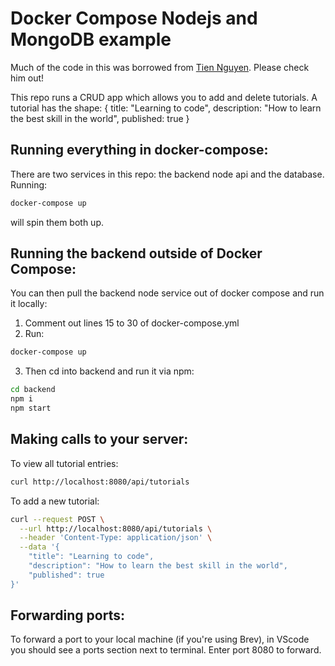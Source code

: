 # Docker Compose Nodejs and MongoDB example

Much of the code in this was borrowed from [Tien Nguyen](https://github.com/tienbku). Please check him out!

This repo runs a CRUD app which allows you to add and delete tutorials. A tutorial has the shape:
{
title: "Learning to code",
description: "How to learn the best skill in the world",
published: true
}

## Running everything in docker-compose:

There are two services in this repo: the backend node api and the database. Running:

```bash
docker-compose up
```

will spin them both up.

## Running the backend outside of Docker Compose:

You can then pull the backend node service out of docker compose and run it locally:

1. Comment out lines 15 to 30 of docker-compose.yml
2. Run:

```bash
docker-compose up
```

3. Then cd into backend and run it via npm:

```bash
cd backend
npm i
npm start
```

## Making calls to your server:

To view all tutorial entries:

```bash
curl http://localhost:8080/api/tutorials
```

To add a new tutorial:

```bash
curl --request POST \
  --url http://localhost:8080/api/tutorials \
  --header 'Content-Type: application/json' \
  --data '{
	"title": "Learning to code",
	"description": "How to learn the best skill in the world",
	"published": true
}'
```

## Forwarding ports:

To forward a port to your local machine (if you're using Brev), in VScode you should see a ports section next to terminal. Enter port 8080 to forward.
